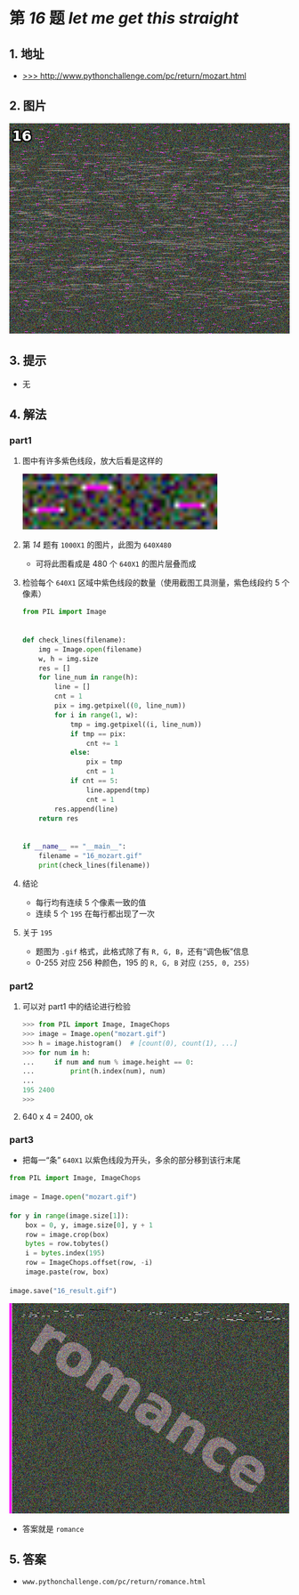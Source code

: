 # 第 *16* 题 *let me get this straight*

## 1. 地址

- <a href="http://www.pythonchallenge.com/pc/return/mozart.html" target="_blank">>>> http://www.pythonchallenge.com/pc/return/mozart.html</a>

## 2. 图片

![mozart](.\imgs\16_mozart.gif)

## 3. 提示

- 无

## 4. 解法

### part1

1. 图中有许多紫色线段，放大后看是这样的

    ![enlarge](.\imgs\16_local_enlarge.png)

2. 第 *14* 题有 `1000X1` 的图片，此图为 `640X480`

    - 可将此图看成是 480 个 `640X1` 的图片层叠而成
    
3. 检验每个 `640X1` 区域中紫色线段的数量（使用截图工具测量，紫色线段约 5 个像素）

    ```python
    from PIL import Image
    
    
    def check_lines(filename):
        img = Image.open(filename)
        w, h = img.size
        res = []
        for line_num in range(h):
            line = []
            cnt = 1
            pix = img.getpixel((0, line_num))
            for i in range(1, w):
                tmp = img.getpixel((i, line_num))
                if tmp == pix:
                    cnt += 1
                else:
                    pix = tmp
                    cnt = 1
                if cnt == 5:
                    line.append(tmp)
                    cnt = 1
            res.append(line)
        return res
    
    
    if __name__ == "__main__":
        filename = "16_mozart.gif"
        print(check_lines(filename))
    ```

4. 结论

    - 每行均有连续 5 个像素一致的值
    - 连续 5 个 `195` 在每行都出现了一次

5. 关于 `195`
    - 题图为 `.gif` 格式，此格式除了有 `R, G, B`，还有“调色板”信息
    - 0-255 对应 256 种颜色，195 的 `R, G, B` 对应 `(255, 0, 255)`

### part2

1. 可以对 part1 中的结论进行检验

    ```python
    >>> from PIL import Image, ImageChops
    >>> image = Image.open("mozart.gif")
    >>> h = image.histogram()  # [count(0), count(1), ...]
    >>> for num in h:
    ...     if num and num % image.height == 0:
    ...         print(h.index(num), num)
    ...
    195 2400
    >>> 
    ```
2. 640 x 4 = 2400, ok

### part3

- 把每一“条” `640X1` 以紫色线段为开头，多余的部分移到该行末尾

```python
from PIL import Image, ImageChops

image = Image.open("mozart.gif")

for y in range(image.size[1]):
    box = 0, y, image.size[0], y + 1
    row = image.crop(box)
    bytes = row.tobytes()
    i = bytes.index(195)
    row = ImageChops.offset(row, -i)
    image.paste(row, box)

image.save("16_result.gif")
```

![result](.\imgs\16_result.gif)

- 答案就是 `romance`

## 5. 答案

- `www.pythonchallenge.com/pc/return/romance.html`